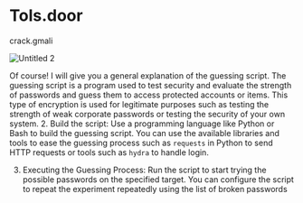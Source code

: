 # Tols.door
crack.gmali





![Untitled 2](https://github.com/Mhagne/Tols.door/assets/106419285/e301c467-4d6a-47b3-b390-e0b49f7b15c0)


Of course! I will give you a general explanation of the guessing script.
The guessing script is a program used to test security and evaluate the strength of passwords and guess them to access protected accounts or items. This type of encryption is used for legitimate purposes such as testing the strength of weak corporate passwords or testing the security of your own system.
2. Build the script: Use a programming language like Python or Bash to build the guessing script. You can use the available libraries and tools to ease the guessing process such as `requests` in Python to send HTTP requests or tools such as `hydra` to handle login.

3. Executing the Guessing Process: Run the script to start trying the possible passwords on the specified target. You can configure the script to repeat the experiment repeatedly using the list of broken passwords



